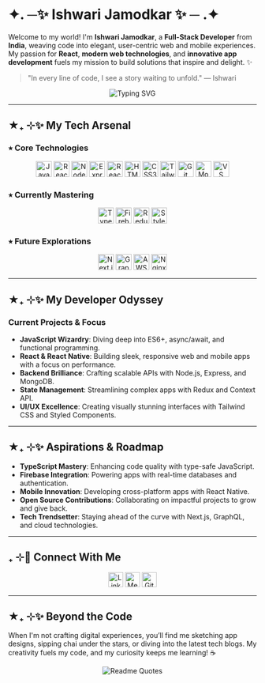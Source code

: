 

# ✦. ─✨ Ishwari Jamodkar ✨ ─ .✦

Welcome to my world! I'm **Ishwari Jamodkar**, a **Full-Stack Developer** from **India**, weaving code into elegant, user-centric web and mobile experiences. My passion for **React**, **modern web technologies**, and **innovative app development** fuels my mission to build solutions that inspire and delight. ✨

> "In every line of code, I see a story waiting to unfold." — Ishwari

<p align="center">
  <img src="https://readme-typing-svg.herokuapp.com?font=Fira+Code&size=20&color=00C4B4&center=true&vCenter=true&width=440&lines=Full-Stack+Developer;React+Enthusiast;API+Architect;Innovation+Driven" alt="Typing SVG" />
</p>

---

## ★₊ ⊹✨ My Tech Arsenal

### ⭒ **Core Technologies**
<div align="center">
  <img src="https://img.shields.io/badge/JavaScript-%23F7DF1E?logo=javascript&logoColor=%23282828&style=flat-square&color=%23F7DF1E" alt="JavaScript" height="32" />
  <img src="https://img.shields.io/badge/React-%2361DAFB?logo=react&logoColor=%23282828&style=flat-square&color=%2361DAFB" alt="React" height="32" />
  <img src="https://img.shields.io/badge/Node.js-%23339933?logo=node.js&logoColor=%23FFFFFF&style=flat-square&color=%23339933" alt="Node.js" height="32" />
  <img src="https://img.shields.io/badge/Express.js-%23FFFFFF?logo=express&logoColor=%23282828&style=flat-square&color=%23404040" alt="Express.js" height="32" />
  <img src="https://img.shields.io/badge/React%20Native-%2361DAFB?logo=react&logoColor=%23282828&style=flat-square&color=%2361DAFB" alt="React Native" height="32" />
  <img src="https://img.shields.io/badge/HTML5-%23E34F26?logo=html5&logoColor=%23FFFFFF&style=flat-square&color=%23E34F26" alt="HTML5" height="32" />
  <img src="https://img.shields.io/badge/CSS3-%231572B6?logo=css3&logoColor=%23FFFFFF&style=flat-square&color=%231572B6" alt="CSS3" height="32" />
  <img src="https://img.shields.io/badge/Tailwind%20CSS-%2338B2AC?logo=tailwind-css&logoColor=%23FFFFFF&style=flat-square&color=%2338B2AC" alt="Tailwind CSS" height="32" />
  <img src="https://img.shields.io/badge/Git-%23F05032?logo=git&logoColor=%23FFFFFF&style=flat-square&color=%23F05032" alt="Git" height="32" />
  <img src="https://img.shields.io/badge/MongoDB-%2347A248?logo=mongodb&logoColor=%23FFFFFF&style=flat-square&color=%2347A248" alt="MongoDB" height="32" />
  <img src="https://img.shields.io/badge/VS%20Code-%23007ACC?logo=visual-studio-code&logoColor=%23FFFFFF&style=flat-square&color=%23007ACC" alt="VS Code" height="32" />
</div>

### ⭒ **Currently Mastering**
<div align="center">
  <img src="https://img.shields.io/badge/TypeScript-%233178C6?logo=typescript&logoColor=%23FFFFFF&style=flat-square&color=%233178C6" alt="TypeScript" height="32" />
  <img src="https://img.shields.io/badge/Firebase-%23FFCA28?logo=firebase&logoColor=%23282828&style=flat-square&color=%23FFCA28" alt="Firebase" height="32" />
  <img src="https://img.shields.io/badge/Redux-%23764ABC?logo=redux&logoColor=%23FFFFFF&style=flat-square&color=%23764ABC" alt="Redux" height="32" />
  <img src="https://img.shields.io/badge/Styled%20Components-%23DB7093?logo=styled-components&logoColor=%23FFFFFF&style=flat-square&color=%23DB7093" alt="Styled Components" height="32" />
</div>

### ⭒ **Future Explorations**
<div align="center">
  <img src="https://img.shields.io/badge/Next.js-%23FFFFFF?logo=next.js&logoColor=%23282828&style=flat-square&color=%23282828" alt="Next.js" height="32" />
  <img src="https://img.shields.io/badge/GraphQL-%23E10098?logo=graphql&logoColor=%23FFFFFF&style=flat-square&color=%23E10098" alt="GraphQL" height="32" />
  <img src="https://img.shields.io/badge/AWS-%23FF9900?logo=amazonaws&logoColor=%23FFFFFF&style=flat-square&color=%23FF9900" alt="AWS" height="32" />
  <img src="https://img.shields.io/badge/Nginx-%23009639?logo=nginx&logoColor=%23FFFFFF&style=flat-square&color=%23009639" alt="Nginx" height="32" />
</div>

---

## ★₊ ⊹✨ My Developer Odyssey

### **Current Projects & Focus**
- **JavaScript Wizardry**: Diving deep into ES6+, async/await, and functional programming.
- **React & React Native**: Building sleek, responsive web and mobile apps with a focus on performance.
- **Backend Brilliance**: Crafting scalable APIs with Node.js, Express, and MongoDB.
- **State Management**: Streamlining complex apps with Redux and Context API.
- **UI/UX Excellence**: Creating visually stunning interfaces with Tailwind CSS and Styled Components.

---

## ★₊ ⊹✨ Aspirations & Roadmap

- **TypeScript Mastery**: Enhancing code quality with type-safe JavaScript.
- **Firebase Integration**: Powering apps with real-time databases and authentication.
- **Mobile Innovation**: Developing cross-platform apps with React Native.
- **Open Source Contributions**: Collaborating on impactful projects to grow and give back.
- **Tech Trendsetter**: Staying ahead of the curve with Next.js, GraphQL, and cloud technologies.

---

## ₊ ⊹📍 Connect With Me

<p align="center">
  <a href="https://linkedin.com/in/ishwarijamodkar08ij"><img src="https://img.shields.io/badge/LinkedIn-%230A66C2?logo=linkedin&logoColor=%23FFFFFF&style=for-the-badge" alt="LinkedIn" height="30" /></a>
  <a href="http://medium.com/@ishwarijamodkar08/"><img src="https://img.shields.io/badge/Medium-%23000000?logo=medium&logoColor=%23FFFFFF&style=for-the-badge" alt="Medium" height="30" /></a>
  <a href="https://github.com/ishwarijamodkar"><img src="https://img.shields.io/badge/GitHub-%23181717?logo=github&logoColor=%23FFFFFF&style=for-the-badge" alt="GitHub" height="30" /></a>
</p>

---

## ★₊ ⊹✨ Beyond the Code
When I'm not crafting digital experiences, you’ll find me sketching app designs, sipping chai under the stars, or diving into the latest tech blogs. My creativity fuels my code, and my curiosity keeps me learning! ☕

<p align="center">
  <img src="https://quotes-github-readme.vercel.app/api?type=horizontal&theme=tokyonight&border=true&font=Fira+Code" alt="Readme Quotes" />
</p>

